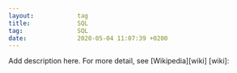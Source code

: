 ```yaml
---
layout:            tag
title:             SQL
tag:               SQL
date:              2020-05-04 11:07:39 +0200
---
```

Add description here.
For more detail, see [Wikipedia][wiki]
[wiki]:
